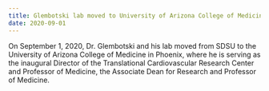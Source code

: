 ```yaml
---
title: Glembotski lab moved to University of Arizona College of Medicine in Phoenix
date: 2020-09-01
---
```


On September 1, 2020, Dr. Glembotski and his lab moved from SDSU to the University of Arizona College of Medicine in Phoenix, where he is serving as the inaugural Director of the Translational Cardiovascular Research Center and Professor of Medicine, the Associate Dean for Research and Professor of Medicine. 

<!--more-->

